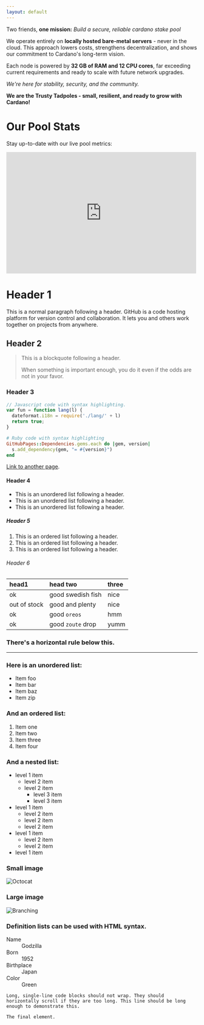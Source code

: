 ```yaml
---
layout: default
---
```


Two friends, **one mission:** _Build a secure, reliable cardano stake pool_

We operate entirely on **locally hosted bare-metal servers** - never in the cloud. This approach lowers costs, strengthens decentralization, and shows our commitment to Cardano's long-term vision.

Each node is powered by **32 GB of RAM and 12 CPU cores**, far exceeding current requirements and ready to scale with future network upgrades.

_We're here for stability, security, and the community._

**We are the Trusty Tadpoles - small, resilient, and ready to grow with Cardano!**

# Our Pool Stats

Stay up-to-date with our live pool metrics:
<div class="iframe-container">
  <iframe width="500" height="320" frameborder="0" src="https://img.cexplorer.io/w/widget.html?pool=pool1r76pjed6q8k9y8lngcedqhv52zqzc2gczwzqc93x6kwq73xprtr&theme=dark"><a href="https://cexplorer.io/pool/pool1r76pjed6q8k9y8lngcedqhv52zqzc2gczwzqc93x6kwq73xprtr">pool detail on cexplorer.io</a>
  </iframe>
</div>

# Header 1

This is a normal paragraph following a header. GitHub is a code hosting platform for version control and collaboration. It lets you and others work together on projects from anywhere.

## Header 2

> This is a blockquote following a header.
>
> When something is important enough, you do it even if the odds are not in your favor.

### Header 3

```js
// Javascript code with syntax highlighting.
var fun = function lang(l) {
  dateformat.i18n = require('./lang/' + l)
  return true;
}
```

```ruby
# Ruby code with syntax highlighting
GitHubPages::Dependencies.gems.each do |gem, version|
  s.add_dependency(gem, "= #{version}")
end
```

[Link to another page](./another-page.html).

#### Header 4

*   This is an unordered list following a header.
*   This is an unordered list following a header.
*   This is an unordered list following a header.

##### Header 5

1.  This is an ordered list following a header.
2.  This is an ordered list following a header.
3.  This is an ordered list following a header.

###### Header 6

| head1        | head two          | three |
|:-------------|:------------------|:------|
| ok           | good swedish fish | nice  |
| out of stock | good and plenty   | nice  |
| ok           | good `oreos`      | hmm   |
| ok           | good `zoute` drop | yumm  |

### There's a horizontal rule below this.

* * *

### Here is an unordered list:

*   Item foo
*   Item bar
*   Item baz
*   Item zip

### And an ordered list:

1.  Item one
1.  Item two
1.  Item three
1.  Item four

### And a nested list:

- level 1 item
  - level 2 item
  - level 2 item
    - level 3 item
    - level 3 item
- level 1 item
  - level 2 item
  - level 2 item
  - level 2 item
- level 1 item
  - level 2 item
  - level 2 item
- level 1 item

### Small image

![Octocat](https://github.githubassets.com/images/icons/emoji/octocat.png)

### Large image

![Branching](https://guides.github.com/activities/hello-world/branching.png)


### Definition lists can be used with HTML syntax.

<dl>
<dt>Name</dt>
<dd>Godzilla</dd>
<dt>Born</dt>
<dd>1952</dd>
<dt>Birthplace</dt>
<dd>Japan</dd>
<dt>Color</dt>
<dd>Green</dd>
</dl>

```
Long, single-line code blocks should not wrap. They should horizontally scroll if they are too long. This line should be long enough to demonstrate this.
```

```
The final element.
```
